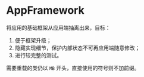 # AppFramework

将应用的基础框架从应用端抽离出来，目标：

1. 便于框架升级；
2. 隐藏实现细节，保护内部状态不可再应用端随意修改；
3. 进行较完整的测试。

需要重载的类仍以 `MB` 开头，直接使用的符号则不加前缀。
